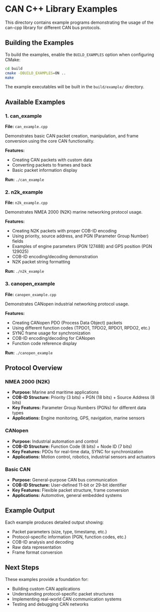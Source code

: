 # CAN C++ Library Examples

This directory contains example programs demonstrating the usage of the can-cpp library for different CAN bus protocols.

## Building the Examples

To build the examples, enable the `BUILD_EXAMPLES` option when configuring CMake:

```bash
cd build
cmake -DBUILD_EXAMPLES=ON ..
make
```

The example executables will be built in the `build/example/` directory.

## Available Examples

### 1. can_example
**File:** `can_example.cpp`

Demonstrates basic CAN packet creation, manipulation, and frame conversion using the core CAN functionality.

**Features:**
- Creating CAN packets with custom data
- Converting packets to frames and back
- Basic packet information display

**Run:** `./can_example`

### 2. n2k_example  
**File:** `n2k_example.cpp`

Demonstrates NMEA 2000 (N2K) marine networking protocol usage.

**Features:**
- Creating N2K packets with proper COB-ID encoding
- Using priority, source address, and PGN (Parameter Group Number) fields
- Examples of engine parameters (PGN 127488) and GPS position (PGN 129025)
- COB-ID encoding/decoding demonstration
- N2K packet string formatting

**Run:** `./n2k_example`

### 3. canopen_example
**File:** `canopen_example.cpp`

Demonstrates CANopen industrial networking protocol usage.

**Features:**
- Creating CANopen PDO (Process Data Object) packets
- Using different function codes (TPDO1, TPDO2, RPDO1, RPDO2, etc.)
- SYNC frame usage for synchronization
- COB-ID encoding/decoding for CANopen
- Function code reference display

**Run:** `./canopen_example`

## Protocol Overview

### NMEA 2000 (N2K)
- **Purpose:** Marine and maritime applications
- **COB-ID Structure:** Priority (3 bits) + PGN (18 bits) + Source Address (8 bits)
- **Key Features:** Parameter Group Numbers (PGNs) for different data types
- **Applications:** Engine monitoring, GPS, navigation, marine sensors

### CANopen
- **Purpose:** Industrial automation and control
- **COB-ID Structure:** Function Code (8 bits) + Node ID (7 bits)
- **Key Features:** PDOs for real-time data, SYNC for synchronization
- **Applications:** Motion control, robotics, industrial sensors and actuators

### Basic CAN
- **Purpose:** General-purpose CAN bus communication
- **COB-ID Structure:** User-defined 11-bit or 29-bit identifier
- **Key Features:** Flexible packet structure, frame conversion
- **Applications:** Automotive, general embedded systems

## Example Output

Each example produces detailed output showing:
- Packet parameters (size, type, timestamp, etc.)
- Protocol-specific information (PGN, function codes, etc.)
- COB-ID analysis and decoding
- Raw data representation
- Frame format conversion

## Next Steps

These examples provide a foundation for:
- Building custom CAN applications
- Understanding protocol-specific packet structures
- Implementing real-world CAN communication systems
- Testing and debugging CAN networks

